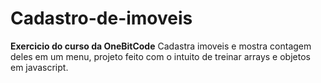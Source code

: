 # Cadastro-de-imoveis
**Exercicio do curso da OneBitCode**
Cadastra imoveis e mostra contagem deles em um menu, projeto feito com o intuito de treinar arrays e objetos em javascript.
